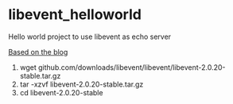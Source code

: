 # libevent_helloworld
Hello world project to use libevent as echo server

[Based on the blog](http://www.pacificsimplicity.ca/blog/libevent-echo-server-tutorial)

1. wget github.com/downloads/libevent/libevent/libevent-2.0.20-stable.tar.gz
2. tar -xzvf libevent-2.0.20-stable.tar.gz
3. cd libevent-2.0.20-stable
